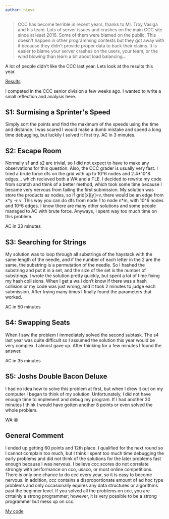 ```yaml
---
author: nieve
---
```

> CCC has become terrible in recent years, thanks to Mr. Troy Vasiga and his team. Lots of server issues and crashes on the main CCC site since at least 2016. Some of them were blamed on the public. This doesn't happen in other programming contests but they got away with it because they didn't provide proper data to back their claims. It is easier to blame your server crashes on the users, your team, or the wind blowing than learn a bit about load balancing...

A lot of people didn't like the CCC last year. Lets look at the results this year.

[Results](https://www.cemc.uwaterloo.ca/contests/computing/2020/stage%201/2020CCCResults.pdf)

I competed in the CCC senior division a few weeks ago. I wanted to write a small reflection and analysis here.

## S1: Surmising a Sprinter's Speed
Simply sort the points and find the maximum of the speeds using the time and distance. I was scared I would make a dumb mistake and spend a long time debugging, but luckily I solved it first try.
AC in 3 minutes.

## S2: Escape Room
Normally s1 and s2 are trivial, so I did not expect to have to make any observations for this question. Also, the CCC grader is usually very fast. I tried a brute force dfs on the grid with up to 10^6 nodes and 2.4\*10^8 edges... which recieved both a WA and a TLE. I decided to rewrite my code from scratch and think of a better method, which took some time because I became very nervous from failing the first submission. My solution was store the products as nodes, so if grid[x][y]=v, there would be an edge from x\*y -> v. This way you can do dfs from node 1 to node n*m, with 10^6 nodes and 10^6 edges. I know there are many other solutions and some people managed to AC with brute force. Anyways, I spent way too much time on this problem.

AC in 33 minutes

## S3: Searching for Strings

My solution was to loop through all substrings of the haystack with the same length of the needle, and if the number of each letter in the 2 are the same, the substring is a permutation of the needle. So I hashed the substring and put it in a set, and the size of the set is the number of substrings. I wrote the solution pretty quickly, but spent a lot of time fixing my hash collisions. When I get a wa i don’t know if there was a hash collision or my code was just wrong, and it took 2 minutes to judge each submission. After trying many times I finally found the parameters that worked.

AC in 50 minutes

## S4: Swapping Seats

When I saw the problem I immediately solved the second subtask. The s4 last year was quite difficult so I assumed the solution this year would be very complex. I almost gave up. After thinking for a few minutes I found the answer.

AC in 35 minutes

## S5: Joshs Double Bacon Deluxe

I had no idea how to solve this problem at first, but when I drew it out on my computer I began to think of my solution. Unfortunately, I did not have enough time to implement and debug my program. If I had another 30 minutes I think I would have gotten another 8 points or even solved the whole problem.

WA ☹

## General Comment

I ended up getting 60 points and 12th place. I qualified for the next round so I cannot complain too much, but I think I spent too much time debugging the early problems and did not think of the solutions for the later problems fast enough because I was nervous. I believe ccc scores do not correlate strongly with performance on cco, usaco, or most online competitions. There is only one chance to do ccc every year, so it is easy to become nervous. In addition, ccc contains a disproportionate amount of ad hoc type problems and only occasionally equires any data structures or algorithms past the beginner level. If you solved all the problems on ccc, you are crrtainly a strong programmer; however, it is very possible to be a strong programmer but mess up on ccc.

[My code](https://github.com/ac615223s5/contest-programming/tree/master/ccc-cco)